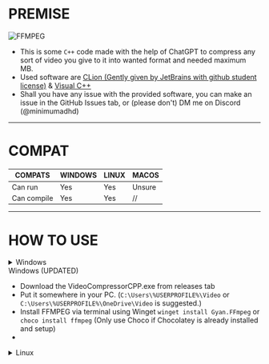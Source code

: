 # PREMISE

![FFMPEG](https://img.shields.io/badge/ffmpeg_required-007808?style=for-the-badge&logo=ffmpeg&logoColor=white)

- This is some ```C++``` code made with the help of ChatGPT to compress any sort of video you give to it into wanted
  format and needed maximum MB.
- Used software
  are [CLion (Gently given by JetBrains with github student license)](https://www.jetbrains.com/clion/) & [Visual C++](https://visualstudio.microsoft.com/)
- Shall you have any issue with the provided software, you can make an issue in the GitHub Issues tab, or (please don't) DM me on Discord (@minimumadhd)

---

# COMPAT

| COMPATS     | WINDOWS | LINUX | MACOS  |
|-------------|---------|-------|--------|
| Can run     | Yes     | Yes   | Unsure |
| Can compile | Yes     | Yes   | //     |

---

# **HOW TO USE**

<details>
<summary>Windows</summary>

* Download the VideoCompressorCPP.exe from releases tab
* Put it somewhere in your PC. (`C:\Users\%USERPROFILE%\Video` or `C:\Users\%USERPROFILE%\OneDrive\Video` is suggested.)
* Install [FFMpeg binaries](https://www.ffmpeg.org/download.html#build-windows) for Windows and insert them somewhere (`C:\Program Files` or `C:\Program Files (x86)` is suggested.)
* Add FFMpeg binaries to Environment Variables (Path) ![img.png](img.png) ![img_1.png](img_1.png)
* Execute the VideoCompresorCPP.exe and follow instructions (RUN SUGGESTED IN TERMINAL) ![img_2.png](img_2.png)

</details>

<summary>Windows (UPDATED)</summary>

* Download the VideoCompressorCPP.exe from releases tab
* Put it somewhere in your PC. (`C:\Users\%USERPROFILE%\Video` or `C:\Users\%USERPROFILE%\OneDrive\Video` is suggested.)
* Install FFMPEG via terminal using Winget ```winget install Gyan.FFmpeg``` or ```choco install ffmpeg``` (Only use Choco if Chocolatey is already installed and setup)
* 
</details>

<details>
<summary>Linux</summary>

* Download the VideoCompressorCPP_LINUX file from releases tab.
* Insert VideoCompressorCPP_LINUX file in `/home/username/Videos`.
* Open terminal and run `sudo apt-get install ffmpeg` (DEBIAN/UBUNTU) or `sudo pacman -S ffmpeg` (ARCH), for others, use distrobox.
* Run `./VideoCompressorCPP_LINUX` and follow instructions.

</details>
